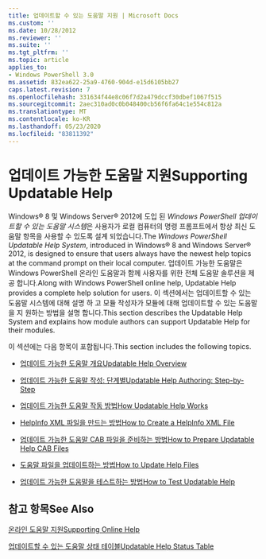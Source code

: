 ```yaml
---
title: 업데이트할 수 있는 도움말 지원 | Microsoft Docs
ms.custom: ''
ms.date: 10/28/2012
ms.reviewer: ''
ms.suite: ''
ms.tgt_pltfrm: ''
ms.topic: article
applies_to:
- Windows PowerShell 3.0
ms.assetid: 832ea622-25a9-4760-904d-e15d6105bb27
caps.latest.revision: 7
ms.openlocfilehash: 331634f44e8c06f7d2a479dccf30dbef1067f515
ms.sourcegitcommit: 2aec310ad0c0b048400cb56f6fa64c1e554c812a
ms.translationtype: MT
ms.contentlocale: ko-KR
ms.lasthandoff: 05/23/2020
ms.locfileid: "83811392"
---
```

# <a name="supporting-updatable-help"></a><span data-ttu-id="bb864-102">업데이트 가능한 도움말 지원</span><span class="sxs-lookup"><span data-stu-id="bb864-102">Supporting Updatable Help</span></span>

<span data-ttu-id="bb864-103">Windows® 8 및 Windows Server® 2012에 도입 된 *Windows PowerShell 업데이트할 수 있는 도움말 시스템*은 사용자가 로컬 컴퓨터의 명령 프롬프트에서 항상 최신 도움말 항목을 사용할 수 있도록 설계 되었습니다.</span><span class="sxs-lookup"><span data-stu-id="bb864-103">The *Windows PowerShell Updatable Help System*, introduced in Windows® 8 and Windows Server® 2012, is designed to ensure that users always have the newest help topics at the command prompt on their local computer.</span></span> <span data-ttu-id="bb864-104">업데이트 가능한 도움말은 Windows PowerShell 온라인 도움말과 함께 사용자를 위한 전체 도움말 솔루션을 제공 합니다.</span><span class="sxs-lookup"><span data-stu-id="bb864-104">Along with Windows PowerShell online help, Updatable Help provides a complete help solution for users.</span></span> <span data-ttu-id="bb864-105">이 섹션에서는 업데이트할 수 있는 도움말 시스템에 대해 설명 하 고 모듈 작성자가 모듈에 대해 업데이트할 수 있는 도움말을 지 원하는 방법을 설명 합니다.</span><span class="sxs-lookup"><span data-stu-id="bb864-105">This section describes the Updatable Help System and explains how module authors can support Updatable Help for their modules.</span></span>

<span data-ttu-id="bb864-106">이 섹션에는 다음 항목이 포함됩니다.</span><span class="sxs-lookup"><span data-stu-id="bb864-106">This section includes the following topics.</span></span>

- [<span data-ttu-id="bb864-107">업데이트 가능한 도움말 개요</span><span class="sxs-lookup"><span data-stu-id="bb864-107">Updatable Help Overview</span></span>](./updatable-help-overview.md)

- [<span data-ttu-id="bb864-108">업데이트 가능한 도움말 작성: 단계별</span><span class="sxs-lookup"><span data-stu-id="bb864-108">Updatable Help Authoring: Step-by-Step</span></span>](./updatable-help-authoring-step-by-step.md)

- [<span data-ttu-id="bb864-109">업데이트 가능한 도움말 작동 방법</span><span class="sxs-lookup"><span data-stu-id="bb864-109">How Updatable Help Works</span></span>](./how-updatable-help-works.md)

- [<span data-ttu-id="bb864-110">HelpInfo XML 파일을 만드는 방법</span><span class="sxs-lookup"><span data-stu-id="bb864-110">How to Create a HelpInfo XML File</span></span>](./how-to-create-a-helpinfo-xml-file.md)

- [<span data-ttu-id="bb864-111">업데이트 가능한 도움말 CAB 파일을 준비하는 방법</span><span class="sxs-lookup"><span data-stu-id="bb864-111">How to Prepare Updatable Help CAB Files</span></span>](./how-to-prepare-updatable-help-cab-files.md)

- [<span data-ttu-id="bb864-112">도움말 파일을 업데이트하는 방법</span><span class="sxs-lookup"><span data-stu-id="bb864-112">How to Update Help Files</span></span>](./how-to-update-help-files.md)

- [<span data-ttu-id="bb864-113">업데이트 가능한 도움말을 테스트하는 방법</span><span class="sxs-lookup"><span data-stu-id="bb864-113">How to Test Updatable Help</span></span>](./how-to-test-updatable-help.md)

## <a name="see-also"></a><span data-ttu-id="bb864-114">참고 항목</span><span class="sxs-lookup"><span data-stu-id="bb864-114">See Also</span></span>

[<span data-ttu-id="bb864-115">온라인 도움말 지원</span><span class="sxs-lookup"><span data-stu-id="bb864-115">Supporting Online Help</span></span>](./supporting-online-help.md)

[<span data-ttu-id="bb864-116">업데이트할 수 있는 도움말 상태 테이블</span><span class="sxs-lookup"><span data-stu-id="bb864-116">Updatable Help Status Table</span></span>](https://www.microsoft.com/en-us/itpro/windows)
